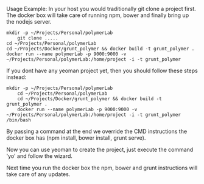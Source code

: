 Usage Example: In your host you would traditionally git clone a project first. The docker box will take care of running npm, bower and finally bring up the nodejs server.

	mkdir -p ~/Projects/Personal/polymerLab
        git clone .....
	cd ~/Projects/Personal/polymerLab
	cd ~/Projects/Docker/grunt_polymer && docker build -t grunt_polymer .
	docker run --name polymerLab -p 9000:9000 -v ~/Projects/Personal/polymerLab:/home/project -i -t grunt_polymer


If you dont have any yeoman project yet, then you should follow these steps instead:

	mkdir -p ~/Projects/Personal/polymerLab
        cd ~/Projects/Personal/polymerLab
        cd ~/Projects/Docker/grunt_polymer && docker build -t grunt_polymer .
        docker run --name polymerLab -p 9000:9000 -v ~/Projects/Personal/polymerLab:/home/project -i -t grunt_polymer /bin/bash

By passing a command at the end we override the CMD instructions the docker box has (npm install, bower install, grunt serve).

Now you can use yeoman to create the project, just execute the command 'yo' and follow the wizard. 

Next time you run the docker box the npm, bower and grunt instructions will take care of any updates.


